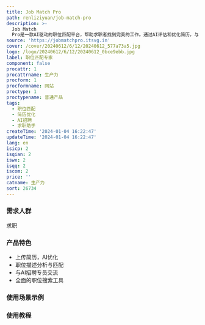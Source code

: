 ```yaml
---
title: Job Match Pro
path: renliziyuan/job-match-pro
description: >-
  Job Match
  Pro是一款AI驱动的职位匹配平台，帮助求职者找到完美的工作。通过AI评估和优化简历，与职位描述进行匹配，与AI招聘专员交流，助力实现职业成功。
source: 'https://jobmatchpro.itsvg.in'
cover: /cover/20240612/6/12/20240612_577a73a5.jpg
logo: /logo/20240612/6/12/20240612_0bce9ebb.jpg
label: 职位匹配专家
component: false
procattr: 1
procattrname: 生产力
procform: 1
procformname: 网站
proctype: 1
proctypename: 普通产品
tags:
  - 职位匹配
  - 简历优化
  - AI招聘
  - 求职助手
createTime: '2024-01-04 16:22:47'
updateTime: '2024-01-04 16:22:47'
lang: en
isicp: 2
isqian: 2
iswx: 2
isqq: 2
iscom: 2
price: ''
catname: 生产力
sort: 26734
---
```




### 需求人群
求职

### 产品特色
- 上传简历，AI优化
- 职位描述分析与匹配
- 与AI招聘专员交流
- 全面的职位搜索工具

### 使用场景示例


### 使用教程


  
